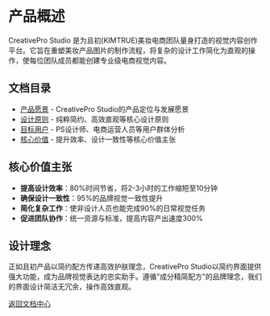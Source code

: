 # 产品概述

CreativePro Studio 是为且初(KIMTRUE)美妆电商团队量身打造的视觉内容创作平台。它旨在重塑美妆产品图片的制作流程，将复杂的设计工作简化为直观的操作，使每位团队成员都能创建专业级电商视觉内容。

## 文档目录

- [产品愿景](产品愿景.md) - CreativePro Studio的产品定位与发展愿景
- [设计原则](设计原则.md) - 纯粹简约、高效直观等核心设计原则
- [目标用户](目标用户.md) - PS设计师、电商运营人员等用户群体分析
- [核心价值](核心价值.md) - 提升效率、设计一致性等核心价值主张

## 核心价值主张

- **提高设计效率**：80%时间节省，将2-3小时的工作缩短至10分钟
- **确保设计一致性**：95%的品牌视觉一致性提升
- **简化复杂工作**：使非设计人员也能完成90%的日常视觉任务
- **促进团队协作**：统一资源与标准，提高内容产出速度300%

## 设计理念

正如且初产品以简约配方传递高效护肤理念，CreativePro Studio以简约界面提供强大功能，成为品牌视觉表达的忠实助手。遵循"成分精简配方"的品牌理念，我们的界面设计简洁无冗余，操作高效直观。

[返回文档中心](../README.md) 